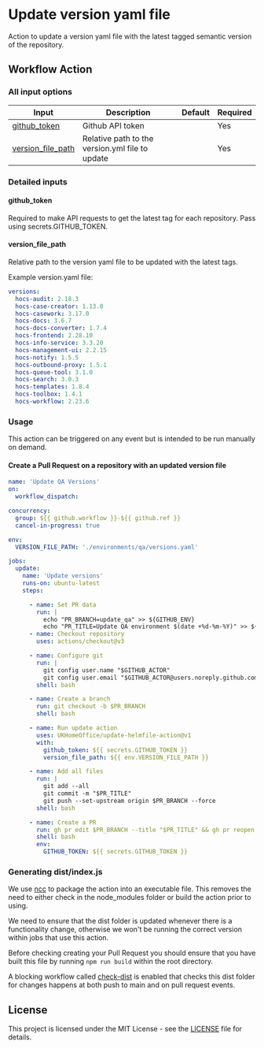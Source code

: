 # Update version yaml file

Action to update a version yaml file with the latest tagged semantic version of the repository.

## Workflow Action

### All input options

| Input                                   | Description                                     | Default | Required |
|-----------------------------------------|-------------------------------------------------|---------|----------|
| [github_token](#github_token)           | Github API token                                |         | Yes      |
| [version_file_path](#version_file_path) | Relative path to the version.yml file to update |     | Yes       |


### Detailed inputs

#### github_token

Required to make API requests to get the latest tag for each repository. Pass using secrets.GITHUB_TOKEN.

#### version_file_path

Relative path to the version yaml file to be updated with the latest tags.

Example version.yaml file:

```yaml 
versions:
  hocs-audit: 2.18.3
  hocs-case-creator: 1.13.0
  hocs-casework: 3.17.0
  hocs-docs: 3.6.7
  hocs-docs-converter: 1.7.4
  hocs-frontend: 2.28.10
  hocs-info-service: 3.3.20
  hocs-management-ui: 2.2.15
  hocs-notify: 1.5.5
  hocs-outbound-proxy: 1.5.1
  hocs-queue-tool: 3.1.0
  hocs-search: 3.0.3
  hocs-templates: 1.8.4
  hocs-toolbox: 1.4.1
  hocs-workflow: 2.23.6
```

### Usage

This action can be triggered on any event but is intended to be run manually on demand.

#### Create a Pull Request on a repository with an updated version file

```yaml
name: 'Update QA Versions'
on:
  workflow_dispatch:

concurrency:
  group: ${{ github.workflow }}-${{ github.ref }}
  cancel-in-progress: true

env:
  VERSION_FILE_PATH: './environments/qa/versions.yaml'

jobs:
  update:
    name: 'Update versions'
    runs-on: ubuntu-latest
    steps:

      - name: Set PR data
        run: |
          echo "PR_BRANCH=update_qa" >> ${GITHUB_ENV}
          echo "PR_TITLE=Update QA environment $(date +%d-%m-%Y)" >> ${GITHUB_ENV}
      - name: Checkout repository
        uses: actions/checkout@v3

      - name: Configure git
        run: |
          git config user.name "$GITHUB_ACTOR"
          git config user.email "$GITHUB_ACTOR@users.noreply.github.com"
        shell: bash

      - name: Create a branch
        run: git checkout -b $PR_BRANCH
        shell: bash

      - name: Run update action
        uses: UKHomeOffice/update-helmfile-action@v1
        with:
          github_token: ${{ secrets.GITHUB_TOKEN }}
          version_file_path: ${{ env.VERSION_FILE_PATH }}

      - name: Add all files
        run: |
          git add --all
          git commit -m "$PR_TITLE"
          git push --set-upstream origin $PR_BRANCH --force
        shell: bash

      - name: Create a PR
        run: gh pr edit $PR_BRANCH --title "$PR_TITLE" && gh pr reopen $PR_BRANCH || gh pr create --fill -B main -H $PR_BRANCH
        shell: bash
        env:
          GITHUB_TOKEN: ${{ secrets.GITHUB_TOKEN }}

```

### Generating dist/index.js

We use [ncc](https://github.com/vercel/ncc) to package the action into an executable file.
This removes the need to either check in the node_modules folder or build the action prior to using.

We need to ensure that the dist folder is updated whenever there is a functionality change, otherwise we won't be running the correct version within jobs that use this action.

Before checking creating your Pull Request you should ensure that you have built this file by running `npm run build` within the root directory.

A blocking workflow called [check-dist](.github/workflows/check-dist.yml) is enabled that checks this dist folder for changes happens at both push to main and on pull request events.

## License

This project is licensed under the MIT License - see the [LICENSE](LICENSE) file for details.